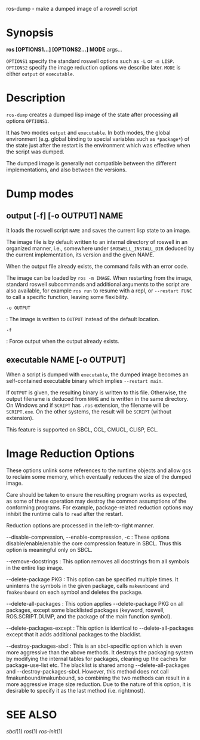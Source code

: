 ros-dump - make a dumped image of a roswell script

# Synopsis

**ros [OPTIONS1...]  [OPTIONS2...] MODE** args...

`OPTIONS1` specify the standard roswell options such as `-L` or `-m LISP`.
`OPTIONS2` specify the image reduction options we describe later.
`MODE` is either `output` or `executable`.

# Description

`ros-dump` creates a dumped lisp image of the state after processing all
options `OPTIONS1`.

It has two modes `output` and `executable`.
In both modes, the global environment (e.g. global binding to special
variables such as `*package*`) of the state just after the restart is
the environment which was effective when the script was dumped.

<!-- Fixme: what kind of? this is unnecessarily retracting the users from using this feature -->
<!-- There might be a limitation regarding this feature depending on the lisp -->
<!-- implementation used by roswell at the time of building.   -->

The dumped image is generally not compatible between the different
implementations, and also between the versions.

# Dump modes

## output [-f] [-o OUTPUT] NAME

It loads the roswell script `NAME` and saves the current lisp state to an image.

The image file is by default written to an internal directory of roswell in an organized manner,
i.e., somewhere under `$ROSWELL_INSTALL_DIR` deduced by the current
implementation, its version and the given NAME.

When the output file already exists, the command fails with an error code.

The image can be loaded by `ros -m IMAGE`. When restarting from the image, standard roswell
subcommands and additional arguments to the script are also available, for
example `ros run` to resume with a repl, or `--restart FUNC` to call a
specific function, leaving some flexibility.

`-o OUTPUT`

  : The image is written to `OUTPUT` instead of the default location.

`-f`

  : Force output when the output already exists.

## executable NAME [-o OUTPUT]

When a script is dumped with `executable`, the dumped image
becomes an self-contained executable binary which implies `--restart main`.

If `OUTPUT` is given, the resulting binary is written to this file.
Otherwise, the output filename is deduced from `NAME` and is written in the same directory.
On Windows and if `SCRIPT` has `.ros` extension, the filename will be `SCRIPT.exe`.
On the other systems, the result will be `SCRIPT` (without extension).

This feature is supported on SBCL, CCL, CMUCL, CLISP, ECL.

# Image Reduction Options

These options unlink some references to the runtime objects and allow gcs to
reclaim some memory, which eventually reduces the size of the dumped image.

Care should be taken to ensure the resulting program works as expected, as some
of these operation may destroy the common assumptions of the conforming
programs. For example, package-related reduction options may inhibit the runtime
calls to `read` after the restart.

Reduction options are processed in the left-to-right manner.

--disable-compression, --enable-compression, -c
    : These options disable/enable/enable the core compression feature in SBCL. Thus this option is meaningful
    only on SBCL.
    
--remove-docstrings
    : This option removes all docstrings from all symbols in the entire lisp image.
    
--delete-package PKG
    : This option can be specified multiple times. It uninterns the symbols in
      the given package, calls `makeunbound` and `fmakeunbound` on each symbol
      and deletes the package.
      
--delete-all-packages
    : This option applies --delete-package PKG on all packages, except some
      blacklisted packages (keyword, roswell, ROS.SCRIPT.DUMP, and the package
      of the main function symbol).

--delete-packages-except
    : This option is identical to --delete-all-packages except that it adds
      additional packages to the blacklist.

--destroy-packages-sbcl
    : This is an sbcl-specific option which is even more aggressive than the
      above methods. It destroys the packaging system by modifying the internal
      tables for packages, cleaning up the caches for package-use-list etc.
      The blacklist is shared among --delete-all-packages and
      --destroy-packages-sbcl.  However, this method does not call
      fmakunbound/makunbound, so combining the two methods can result in a more
      aggressive image size reduction.  Due to the nature of this option, it is
      desirable to specify it as the last method (i.e. rightmost).

<!-- # options -->
<!--  -->
<!-- # Environmental Variables -->

# SEE ALSO
_sbcl_(1) _ros_(1) _ros-init_(1)

